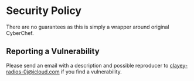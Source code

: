 # Security Policy

There are no guarantees as this is simply a wrapper around original CyberChef.

## Reporting a Vulnerability

Please send an email with a description and possible reproducer to clayey-radios-0j@icloud.com if you find a
vulnerability.
